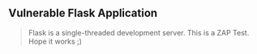 ## Vulnerable Flask Application

> Flask is a single-threaded development server. 
> This is a ZAP Test. Hope it works ;)

